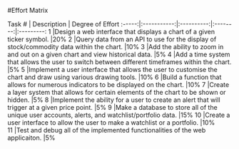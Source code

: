 #Effort Matrix

Task # | Description | Degree of Effort
:-----:|:-----------:|:----------:|:--------:|:---------:
1      |Design a web interface that displays a chart of a given ticker symbol.		 								 |20%
2	   |Query data from an API to use for the display of stock/commodity data within the chart.			 			 |10%
3	   |Add the ability to zoom in and out on a given chart and view historical data.			 				     |5%
4      |Add a time system that allows the user to switch between different timeframes within the chart.			 	 |5%
5      |Implement a user interface that allows the user to customise the chart and draw using various drawing tools. |10%
6      |Build a function that allows for numerous indicators to be displayed on the chart.			 				 |10%
7      |Create a layer system that allows for certain elements of the chart to be shown or hidden.			 		 |5%
8	   |Implement the ability for a user to create an alert that will trigger at a given price point.				 |5%
9      |Make a database to store all of the unique user accounts, alerts, and watchlist/portfolio data.				 |15%
10     |Create a user interface to allow the user to make a watchlist or a portfolio.							     |10%	
11     |Test and debug all of the implemented functionalities of the web applicaiton.								 |5%
